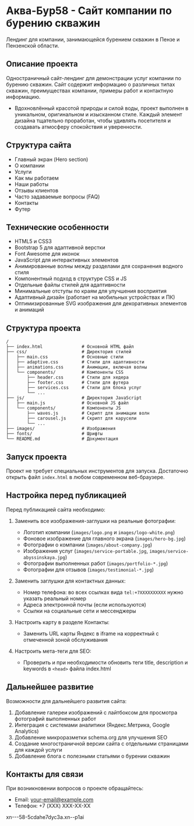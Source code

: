 # Аква-Бур58 - Сайт компании по бурению скважин

Лендинг для компании, занимающейся бурением скважин в Пензе и Пензенской области.

## Описание проекта

Одностраничный сайт-лендинг для демонстрации услуг компании по бурению скважин. Сайт содержит информацию о различных типах скважин, преимуществах компании, примеры работ и контактную информацию.

+ Вдохновлённый красотой природы и силой воды, проект выполнен в уникальном, оригинальном и изысканном стиле. Каждый элемент дизайна тщательно проработан, чтобы удивлять посетителя и создавать атмосферу спокойствия и уверенности.

## Структура сайта

- Главный экран (Hero section)
- О компании
- Услуги
- Как мы работаем
- Наши работы
- Отзывы клиентов
- Часто задаваемые вопросы (FAQ)
- Контакты
- Футер

## Технические особенности

- HTML5 и CSS3
- Bootstrap 5 для адаптивной верстки
- Font Awesome для иконок
- JavaScript для интерактивных элементов
- Анимированные волны между разделами для сохранения водного стиля
- Компонентный подход в структуре CSS и JS
- Отдельные файлы стилей для адаптивности
- Минимальные отступы по краям для улучшения восприятия
- Адаптивный дизайн (работает на мобильных устройствах и ПК)
- Оптимизированные SVG изображения для декоративных элементов и анимаций

## Структура проекта

```
/
├── index.html               # Основной HTML файл
├── css/                     # Директория стилей
│   ├── main.css             # Основные стили
│   ├── adaptive.css         # Стили для адаптивности
│   ├── animations.css       # Анимации, включая волны
│   └── components/          # Компоненты CSS
│       ├── header.css       # Стили для хедера
│       ├── footer.css       # Стили для футера
│       ├── services.css     # Стили для блока услуг
│       └── ...
├── js/                      # Директория JavaScript
│   ├── main.js              # Основной JS файл
│   └── components/          # Компоненты JS
│       ├── waves.js         # Скрипт для анимации волн
│       ├── carousel.js      # Скрипт для карусели
│       └── ...
├── images/                  # Изображения
├── fonts/                   # Шрифты
└── README.md                # Документация
```

## Запуск проекта

Проект не требует специальных инструментов для запуска. Достаточно открыть файл `index.html` в любом современном веб-браузере.

## Настройка перед публикацией

Перед публикацией сайта необходимо:

1. Заменить все изображения-заглушки на реальные фотографии:
   - Логотип компании (`images/logo.png` и `images/logo-white.png`)
   - Фоновое изображение для главного экрана (`images/hero-bg.jpg`)
   - Фотографии о компании (`images/about-company.jpg`)
   - Изображения услуг (`images/service-portable.jpg`, `images/service-abyssinskaya.jpg`)
   - Фотографии выполненных работ (`images/portfolio-*.jpg`)
   - Фотографии для отзывов (`images/testimonial-*.jpg`)

2. Заменить заглушки для контактных данных:
   - Номер телефона: во всех ссылках вида `tel:+7XXXXXXXXXX` нужно указать реальный номер
   - Адреса электронной почты (если используются)
   - Ссылки на социальные сети и мессенджеры

3. Настроить карту в разделе Контакты:
   - Заменить URL карты Яндекс в iframe на корректный с отмеченной зоной обслуживания

4. Настроить мета-теги для SEO:
   - Проверить и при необходимости обновить теги title, description и keywords в `<head>` файла index.html

## Дальнейшее развитие

Возможности для дальнейшего развития сайта:

1. Добавление галереи изображений с лайтбоксом для просмотра фотографий выполненных работ
2. Интеграция с системами аналитики (Яндекс.Метрика, Google Analytics)
3. Добавление микроразметки schema.org для улучшения SEO
4. Создание многостраничной версии сайта с отдельными страницами для каждой услуги
5. Добавление блога с полезными статьями о бурении скважин

## Контакты для связи

При возникновении вопросов о проекте обращайтесь:
- Email: your-email@example.com
- Телефон: +7 (XXX) XXX-XX-XX 

xn---58-5cdahe7dyc3a.xn--p1ai